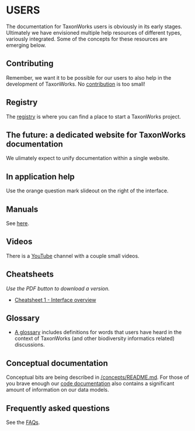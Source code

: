 # USERS
The documentation for TaxonWorks users is obviously in its early stages.  Ultimately we have envisioned multiple help resources of different types, variously integrated. Some of the concepts for these resources are emerging below.

## Contributing
Remember, we want it to be possible for our users to also help in the development of TaxonWorks. No [contribution](CONTRIBUTING.md) is too small!

## Registry
The [registry](REGISTRY.md) is where you can find a place to start a TaxonWorks project.

## The future: a dedicated website for TaxonWorks documentation
We ulimately expect to unify documentation within a single website.

## In application help
Use the orange question mark slideout on the right of the interface.

## Manuals
See [here](/manuals/README.md).

## Videos
There is a [YouTube](https://www.youtube.com/channel/UCKNr7QYwvVFcRfQAcMEAhLw) channel with a couple small videos.

## Cheatsheets
_Use the PDF button to download a version._

* [Cheatsheet 1 - Interface overview](https://www.overleaf.com/read/xttgxvcnwcpz)

## Glossary
* [A glossary](GLOSSARY.md) includes definitions for words that users have heard in the context of TaxonWorks (and other biodiversity informatics related) discussions.

## Conceptual documentation
Conceptual bits are being described in [/concepts/README.md](/concepts).  For those of you brave enough our [code documentation](http://rdoc.taxonworks.org) also contains a significant amount of information on our data models.

## Frequently asked questions
See the [FAQs](faq/README.md).
